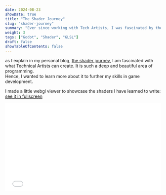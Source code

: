 ```yaml
---
date: 2024-08-23
showDate: true
title: "The Shader Journey"
slug: "shader-journey"
summary: "Ever since working with Tech Artists, I was fascinated by their work. I have been reading books and writing shaders to further my skills in game development."
weight: 3
tags: ["Godot", "Shader", "GLSL"]
draft: false
showTableOfContents: false
---
```


as I explain in my personal blog, [the shader journey](https://notes.tiago.dev/post/projects/shader-journey/), I am fascinated with what Technical Artists can create. It is such a deep and beautiful area of programming.  
Hence, I wanted to learn more about it to further my skills in game development.  

I made a little webgl viewer to showcase the shaders I have learned to write:  
<a href="/shader-journey-frame/index.html">see it in fullscreen</a>  
<div style="display: flex; justify-content: center;">
    <div style="width: 100%; position: relative; padding-top: 56.25%;"> <!-- 16:9 aspect ratio -->
        <iframe src="/shader-journey-frame/index.html" title="The Shader Journey" style="position: absolute; top: 0; left: 0; width: 100%; height: 100%; border: 0;"></iframe>
    </div>
</div>